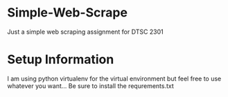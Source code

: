 # Simple-Web-Scrape
Just a simple web scraping assignment for DTSC 2301

# Setup Information
I am using python virtualenv for the virtual environment but feel free to use whatever you want...
Be sure to install the requrements.txt